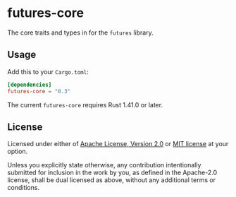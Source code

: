 # futures-core

The core traits and types in for the `futures` library.

## Usage

Add this to your `Cargo.toml`:

```toml
[dependencies]
futures-core = "0.3"
```

The current `futures-core` requires Rust 1.41.0 or later.

## License

Licensed under either of [Apache License, Version 2.0](LICENSE-APACHE) or
[MIT license](LICENSE-MIT) at your option.

Unless you explicitly state otherwise, any contribution intentionally submitted
for inclusion in the work by you, as defined in the Apache-2.0 license, shall
be dual licensed as above, without any additional terms or conditions.
